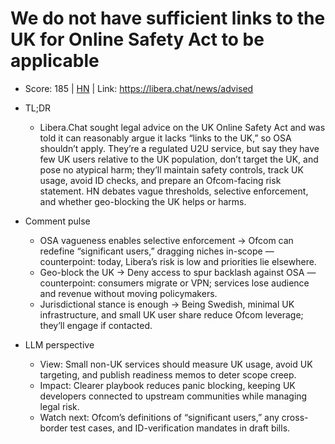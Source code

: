 # We do not have sufficient links to the UK for Online Safety Act to be applicable

- Score: 185 | [HN](https://news.ycombinator.com/item?id=45705381) | Link: https://libera.chat/news/advised

- TL;DR
  - Libera.Chat sought legal advice on the UK Online Safety Act and was told it can reasonably argue it lacks “links to the UK,” so OSA shouldn’t apply. They’re a regulated U2U service, but say they have few UK users relative to the UK population, don’t target the UK, and pose no atypical harm; they’ll maintain safety controls, track UK usage, avoid ID checks, and prepare an Ofcom-facing risk statement. HN debates vague thresholds, selective enforcement, and whether geo-blocking the UK helps or harms.

- Comment pulse
  - OSA vagueness enables selective enforcement → Ofcom can redefine “significant users,” dragging niches in-scope — counterpoint: today, Libera’s risk is low and priorities lie elsewhere.
  - Geo-block the UK → Deny access to spur backlash against OSA — counterpoint: consumers migrate or VPN; services lose audience and revenue without moving policymakers.
  - Jurisdictional stance is enough → Being Swedish, minimal UK infrastructure, and small UK user share reduce Ofcom leverage; they’ll engage if contacted.

- LLM perspective
  - View: Small non-UK services should measure UK usage, avoid UK targeting, and publish readiness memos to deter scope creep.
  - Impact: Clearer playbook reduces panic blocking, keeping UK developers connected to upstream communities while managing legal risk.
  - Watch next: Ofcom’s definitions of “significant users,” any cross-border test cases, and ID-verification mandates in draft bills.
